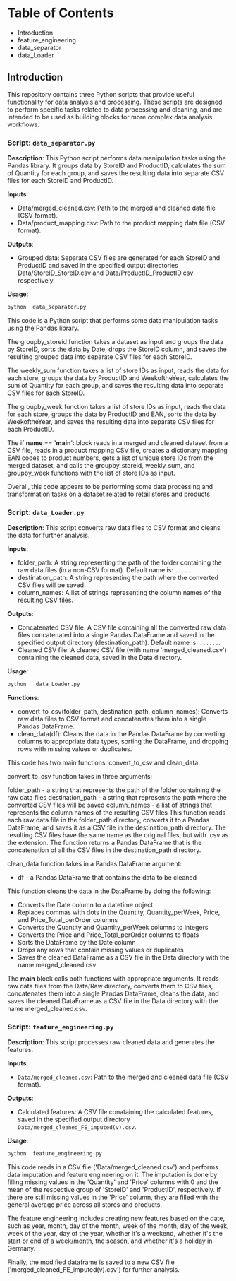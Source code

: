 # Table of Contents
- Introduction
- feature_engineering
- data_separator
- data_Loader
##  Introduction
This repository contains three Python scripts that provide useful functionality for data analysis and processing. These scripts are designed to perform specific tasks related to data processing and cleaning, and are intended to be used as building blocks for more complex data analysis workflows.


### Script:   `data_separator.py`

**Description**: This Python script performs data manipulation tasks using the Pandas library. It groups data by StoreID and ProductID, calculates the sum of Quantity for each group, and saves the resulting data into separate CSV files for each StoreID and ProductID.

**Inputs**:

- Data/merged_cleaned.csv: Path to the merged and cleaned data file (CSV format).
- Data/product_mapping.csv: Path to the product mapping data file (CSV format).

**Outputs**: 

- Grouped data: Separate CSV files are generated for each StoreID and ProductID and saved in the specified output directories Data/StoreID_StoreID.csv and Data/ProductID_ProductID.csv respectively.

**Usage**: 
```bash
python  data_separator.py
```

This code is a Python script that performs some data manipulation tasks using the Pandas library.

The groupby_storeid function takes a dataset as input and groups the data by StoreID, sorts the data by Date, drops the StoreID column, and saves the resulting grouped data into separate CSV files for each StoreID.

The weekly_sum function takes a list of store IDs as input, reads the data for each store, groups the data by ProductID and WeekoftheYear, calculates the sum of Quantity for each group, and saves the resulting data into separate CSV files for each StoreID.

The groupby_week function takes a list of store IDs as input, reads the data for each store, groups the data by ProductID and EAN, sorts the data by WeekoftheYear, and saves the resulting data into separate CSV files for each ProductID.

The if __name__ == '__main__': block reads in a merged and cleaned dataset from a CSV file, reads in a product mapping CSV file, creates a dictionary mapping EAN codes to product numbers, gets a list of unique store IDs from the merged dataset, and calls the groupby_storeid, weekly_sum, and groupby_week functions with the list of store IDs as input.

Overall, this code appears to be performing some data processing and transformation tasks on a dataset related to retail stores and products

### Script:  `data_Loader.py`

**Description**: This script converts raw data files to CSV format and cleans the data for further analysis.

**Inputs**:

- folder_path: A string representing the path of the folder containing the raw data files (in a non-CSV format). Default name is: `.....`
- destination_path: A string representing the path where the converted CSV files will be saved.
- column_names: A list of strings representing the column names of the resulting CSV files.


**Outputs**: 

- Concatenated CSV file: A CSV file containing all the converted raw data files concatenated into a single Pandas DataFrame and saved in the specified output directory (destination_path). Default name is: `......`.  
- Cleaned CSV file: A cleaned CSV file (with name 'merged_cleaned.csv') containing the cleaned data, saved in the Data directory.

**Usage**: 

```bash
python   data_Loader.py
```

**Functions**:

- convert_to_csv(folder_path, destination_path, column_names): Converts raw data files to CSV format and concatenates them into a single Pandas DataFrame.
- clean_data(df): Cleans the data in the Pandas DataFrame by converting columns to appropriate data types, sorting the DataFrame, and dropping rows with missing values or duplicates.


This code has two main functions: convert_to_csv and clean_data.

convert_to_csv function takes in three arguments:

folder_path - a string that represents the path of the folder containing the raw data files
destination_path - a string that represents the path where the converted CSV files will be saved
column_names - a list of strings that represents the column names of the resulting CSV files
This function reads each raw data file in the folder_path directory, converts it to a Pandas DataFrame, and saves it as a CSV file in the destination_path directory. The resulting CSV files have the same name as the original files, but with .csv as the extension. The function returns a Pandas DataFrame that is the concatenation of all the CSV files in the destination_path directory.

clean_data function takes in a Pandas DataFrame argument:

- df - a Pandas DataFrame that contains the data to be cleaned

This function cleans the data in the DataFrame by doing the following:

- Converts the Date column to a datetime object
- Replaces commas with dots in the Quantity, Quantity_perWeek, Price, and Price_Total_perOrder columns
- Converts the Quantity and Quantity_perWeek columns to integers
- Converts the Price and Price_Total_perOrder columns to floats
- Sorts the DataFrame by the Date column
- Drops any rows that contain missing values or duplicates
- Saves the cleaned DataFrame as a CSV file in the Data directory with the name merged_cleaned.csv

The __main__ block calls both functions with appropriate arguments. It reads raw data files from the Data/Raw directory, converts them to CSV files, concatenates them into a single Pandas DataFrame, cleans the data, and saves the cleaned DataFrame as a CSV file in the Data directory with the name merged_cleaned.csv.


### Script:  `feature_engineering.py`
**Description**: This script processes raw cleaned data and generates the features. 

**Inputs**: 
- `Data/merged_cleaned.csv`: Path to the merged and cleaned data file (CSV format). 

**Outputs**: 
- Calculated features: A CSV file conataining the calculated features, saved in the specified output directory `Data/merged_cleaned_FE_imputed(v).csv`. 

**Usage**: 
```bash
python  feature_engineering.py
```

This code reads in a CSV file ('Data/merged_cleaned.csv') and performs data imputation and feature engineering on it. The imputation is done by filling missing values in the 'Quantity' and 'Price' columns with 0 and the mean of the respective group of 'StoreID' and 'ProductID', respectively. If there are still missing values in the 'Price' column, they are filled with the general average price across all stores and products.

The feature engineering includes creating new features based on the date, such as year, month, day of the month, week of the month, day of the week, week of the year, day of the year, whether it's a weekend, whether it's the start or end of a week/month, the season, and whether it's a holiday in Germany.

Finally, the modified dataframe is saved to a new CSV file ('merged_cleaned_FE_imputed(v).csv') for further analysis.